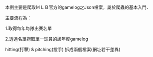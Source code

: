 本例主要是爬取ＭＬＢ官方的gamelog之Json檔案，屬於爬蟲的基本入門．

主要流程為：

1.取得每年每隊出賽名單

2.透過名單撈取單一球員的該年度gamelog

hitting(打擊) & pitching(投手) 拆成兩個檔案(網址若干差異)
